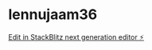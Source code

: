 # lennujaam36

[Edit in StackBlitz next generation editor ⚡️](https://stackblitz.com/~/github.com/kvartiil/lennujaam36)